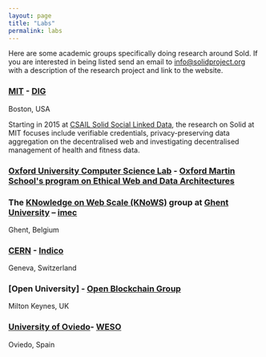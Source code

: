 ```yaml
---
layout: page
title: "Labs"
permalink: labs
---
```


Here are some academic groups specifically doing research around Sold. If you are interested in being listed send an email to info@solidproject.org with a description of the research project and link to the website. 

### [MIT](https://www.mit.edu) - [DIG](http://dig.csail.mit.edu) 
Boston, USA 

Starting in 2015 at [CSAIL Solid Social Linked Data](https://www.csail.mit.edu/research/solid-social-linked-data), the research on Solid at MIT focuses include verifiable credentials, privacy-preserving data aggregation on the decentralised web and investigating decentralised management of health and fitness data. 

### [Oxford University Computer Science Lab](http://www.cs.ox.ac.uk) - [Oxford Martin School's program on Ethical Web and Data Architectures](https://www.oxfordmartin.ox.ac.uk/ethical-web-and-data-architectures)

### The [KNowledge on Web Scale (KNoWS)](https://knows.idlab.ugent.be/) group at [Ghent University](https://www.ugent.be/en) – [imec](https://www.imec-int.com/) 
Ghent, Belgium 

### [CERN](https://home.cern) - [Indico](https://indico.cern.ch/event/915906/)
Geneva, Switzerland 

### [Open University] - [Open Blockchain Group](https://blockchain.open.ac.uk/#covid-19)
Milton Keynes, UK

### [University of Oviedo](http://www.uniovi.es/en)- [WESO](http://www.weso.es)
Oviedo, Spain

